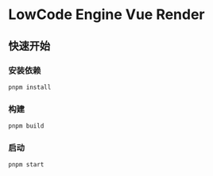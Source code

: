 # LowCode Engine Vue Render

## 快速开始

### 安装依赖
```bash
pnpm install
```

### 构建

```bash
pnpm build
```

### 启动
```bash
pnpm start
```
